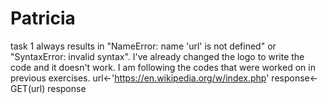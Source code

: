 # Patricia
task 1 always results in "NameError: name 'url' is not defined" or "SyntaxError: invalid syntax". I've already changed the logo to write the code and it doesn't work. I am following the codes that were worked on in previous exercises.
url<-'https://en.wikipedia.org/w/index.php'
response<-GET(url)
response

